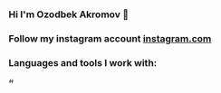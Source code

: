### Hi I'm Ozodbek Akromov 👋
### Follow my instagram account <a href="https://www.instagram.com/avazvic___">instagram.com</a>
### Languages and tools I work with:
<img crs="![image](https://github.com/OzodAkromov/OzodAkromov/assets/137168618/ff77987f-c184-4336-aee9-54c90dae2711)
" height="10px" alt="#">
